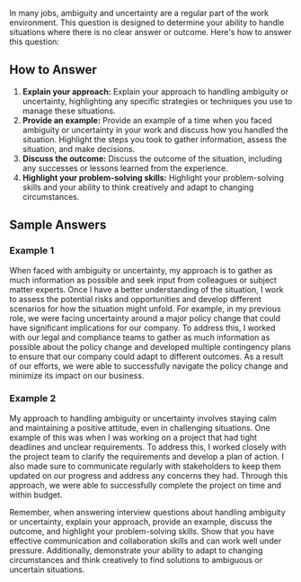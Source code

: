 
In many jobs, ambiguity and uncertainty are a regular part of the work environment. This question is designed to determine your ability to handle situations where there is no clear answer or outcome. Here's how to answer this question:

How to Answer
-------------

1. **Explain your approach:** Explain your approach to handling ambiguity or uncertainty, highlighting any specific strategies or techniques you use to manage these situations.
2. **Provide an example:** Provide an example of a time when you faced ambiguity or uncertainty in your work and discuss how you handled the situation. Highlight the steps you took to gather information, assess the situation, and make decisions.
3. **Discuss the outcome:** Discuss the outcome of the situation, including any successes or lessons learned from the experience.
4. **Highlight your problem-solving skills:** Highlight your problem-solving skills and your ability to think creatively and adapt to changing circumstances.

Sample Answers
--------------

### Example 1

When faced with ambiguity or uncertainty, my approach is to gather as much information as possible and seek input from colleagues or subject matter experts. Once I have a better understanding of the situation, I work to assess the potential risks and opportunities and develop different scenarios for how the situation might unfold. For example, in my previous role, we were facing uncertainty around a major policy change that could have significant implications for our company. To address this, I worked with our legal and compliance teams to gather as much information as possible about the policy change and developed multiple contingency plans to ensure that our company could adapt to different outcomes. As a result of our efforts, we were able to successfully navigate the policy change and minimize its impact on our business.

### Example 2

My approach to handling ambiguity or uncertainty involves staying calm and maintaining a positive attitude, even in challenging situations. One example of this was when I was working on a project that had tight deadlines and unclear requirements. To address this, I worked closely with the project team to clarify the requirements and develop a plan of action. I also made sure to communicate regularly with stakeholders to keep them updated on our progress and address any concerns they had. Through this approach, we were able to successfully complete the project on time and within budget.

Remember, when answering interview questions about handling ambiguity or uncertainty, explain your approach, provide an example, discuss the outcome, and highlight your problem-solving skills. Show that you have effective communication and collaboration skills and can work well under pressure. Additionally, demonstrate your ability to adapt to changing circumstances and think creatively to find solutions to ambiguous or uncertain situations.
